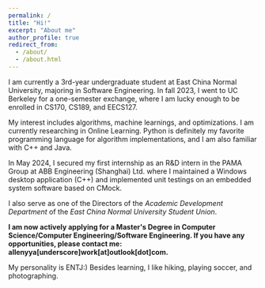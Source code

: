 ```yaml
---
permalink: /
title: "Hi!"
excerpt: "About me"
author_profile: true
redirect_from: 
  - /about/
  - /about.html
---
```


I am currently a 3rd-year undergraduate student at East China Normal University, majoring in Software Engineering. In fall 2023, I went to UC Berkeley for a one-semester exchange, where I am lucky enough to be enrolled in CS170, CS189, and EECS127.

My interest includes algorithms, machine learnings, and optimizations. I am currently researching in Online Learning. Python is definitely my favorite programming language for algorithm implementations, and I am also familiar with C++ and Java.

In May 2024, I secured my first internship as an R&D intern in the PAMA Group at ABB Engineering (Shanghai) Ltd. where I maintained a Windows desktop application (C++) and implemented unit testings on an embedded system software based on CMock.

I also serve as one of the Directors of the *Academic Development Department* of the *East China Normal University Student Union*.

**I am now actively applying for a Master's Degree in Computer Science/Computer Engineering/Software Engineering. If you have any opportunities, please contact me: allenyya[underscore]work[at]outlook[dot]com.**

My personality is ENTJ:) Besides learning, I like hiking, playing soccer, and photographing.
